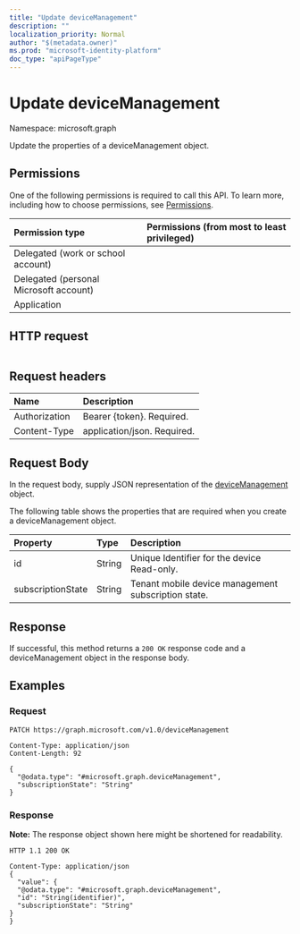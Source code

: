 ```yaml
---
title: "Update deviceManagement"
description: ""
localization_priority: Normal
author: "$(metadata.owner)"
ms.prod: "microsoft-identity-platform"
doc_type: "apiPageType"
---
```


# Update deviceManagement

Namespace: microsoft.graph

Update the properties of a deviceManagement object.

## Permissions

One of the following permissions is required to call this API. To learn more, including how to choose permissions, see [Permissions](/graph/permissions-reference).

| Permission type                        | Permissions (from most to least privileged) |
| :------------------------------------- | :------------------------------------------ |
| Delegated (work or school account)     |                                             |
| Delegated (personal Microsoft account) |                                             |
| Application                            |                                             |

## HTTP request

<!-- {
  "blockType": "ignored"
}
-->

```http

```

## Request headers

| Name          | Description                 |
| :------------ | :-------------------------- |
| Authorization | Bearer {token}. Required.   |
| Content-Type  | application/json. Required. |

## Request Body

In the request body, supply JSON representation of the [deviceManagement](../resources/intune-devicemanagement.md) object.

<!-- Actions and Functions -->

<!-- CRUD Methods -->

The following table shows the properties that are required when you create a deviceManagement object.

| Property          | Type   | Description                                         |
| :---------------- | :----- | :-------------------------------------------------- |
| id                | String | Unique Identifier for the device Read-only.         |
| subscriptionState | String | Tenant mobile device management subscription state. |

## Response

If successful, this method returns a `200 OK` response code and a deviceManagement object in the response body.

## Examples

### Request

<!-- {
  "blockType": "request",
  "name": "update_devicemanagement"
}
-->

```http
PATCH https://graph.microsoft.com/v1.0/deviceManagement

Content-Type: application/json
Content-Length: 92

{
  "@odata.type": "#microsoft.graph.deviceManagement",
  "subscriptionState": "String"
}

```

### Response

**Note:** The response object shown here might be shortened for readability.

<!-- {
  "blockType": "response",
  "truncated": true,
  "@odata.type": "microsoft.management.services.api.deviceManagement"
}
-->

```http
HTTP 1.1 200 OK

Content-Type: application/json
{
  "value": {
  "@odata.type": "#microsoft.graph.deviceManagement",
  "id": "String(identifier)",
  "subscriptionState": "String"
}
}

```